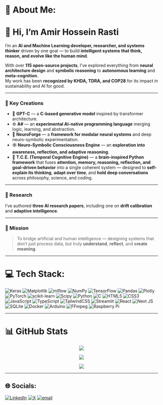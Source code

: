 # 💫 About Me:
# 👋 Hi, I’m Amir Hossein Rasti  

I’m an **AI and Machine Learning developer, researcher, and systems thinker** driven by one goal — to build **intelligent systems that think, reason, and evolve like the human mind**.  

With over **115 open-source projects**, I’ve explored everything from **neural architecture design** and **symbolic reasoning** to **autonomous learning** and **meta-cognition**.  
My work has been **recognized by KHDA, TDRA, and COP28** for its impact in sustainability and AI for good.  

---

### 🚀 Key Creations  

- 🧠 **GPT-C** — a **C-based generative model** inspired by transformer architecture.  
- ⚙️ **A#** — an **experimental AI-native programming language** merging logic, learning, and abstraction.  
- 🧩 **NeuroForge** — a **framework for modular neural systems** and deep neuro-symbolic experimentation.  
- 🕸️ **Neuro-Symbolic Consciousness Engine** — an **exploration into awareness, reflection, and adaptive reasoning**.  
- 🧭 **T.C.E. (Temporal Cognitive Engine)** — a **brain-inspired Python framework** that fuses **attention, memory, reasoning, reflection, and goal-driven behavior** into a single coherent system — designed to **self-explain its thinking**, **adapt over time**, and **hold deep conversations** across philosophy, science, and coding.  

---

### 📄 Research  

I’ve authored **three AI research papers**, including one on **drift calibration** and **adaptive intelligence**.  

---

### 🎯 Mission  

> To bridge artificial and human intelligence — designing systems that don’t just process data, but truly **understand**, **reflect**, and **create meaning**.  

---

# 💻 Tech Stack:
![Keras](https://img.shields.io/badge/Keras-%23D00000.svg?style=for-the-badge&logo=Keras&logoColor=white) ![Matplotlib](https://img.shields.io/badge/Matplotlib-%23ffffff.svg?style=for-the-badge&logo=Matplotlib&logoColor=black) ![mlflow](https://img.shields.io/badge/mlflow-%23d9ead3.svg?style=for-the-badge&logo=numpy&logoColor=blue) ![NumPy](https://img.shields.io/badge/numpy-%23013243.svg?style=for-the-badge&logo=numpy&logoColor=white) ![TensorFlow](https://img.shields.io/badge/TensorFlow-%23FF6F00.svg?style=for-the-badge&logo=TensorFlow&logoColor=white) ![Pandas](https://img.shields.io/badge/pandas-%23150458.svg?style=for-the-badge&logo=pandas&logoColor=white) ![Plotly](https://img.shields.io/badge/Plotly-%233F4F75.svg?style=for-the-badge&logo=plotly&logoColor=white) ![PyTorch](https://img.shields.io/badge/PyTorch-%23EE4C2C.svg?style=for-the-badge&logo=PyTorch&logoColor=white) ![scikit-learn](https://img.shields.io/badge/scikit--learn-%23F7931E.svg?style=for-the-badge&logo=scikit-learn&logoColor=white) ![Scipy](https://img.shields.io/badge/SciPy-%230C55A5.svg?style=for-the-badge&logo=scipy&logoColor=%white) ![Python](https://img.shields.io/badge/python-3670A0?style=for-the-badge&logo=python&logoColor=ffdd54) ![C](https://img.shields.io/badge/c-%2300599C.svg?style=for-the-badge&logo=c&logoColor=white) ![HTML5](https://img.shields.io/badge/html5-%23E34F26.svg?style=for-the-badge&logo=html5&logoColor=white) ![CSS3](https://img.shields.io/badge/css3-%231572B6.svg?style=for-the-badge&logo=css3&logoColor=white) ![JavaScript](https://img.shields.io/badge/javascript-%23323330.svg?style=for-the-badge&logo=javascript&logoColor=%23F7DF1E) ![TypeScript](https://img.shields.io/badge/typescript-%23007ACC.svg?style=for-the-badge&logo=typescript&logoColor=white) ![TailwindCSS](https://img.shields.io/badge/tailwindcss-%2338B2AC.svg?style=for-the-badge&logo=tailwind-css&logoColor=white) ![Streamlit](https://img.shields.io/badge/Streamlit-%23FE4B4B.svg?style=for-the-badge&logo=streamlit&logoColor=white) ![React](https://img.shields.io/badge/react-%2320232a.svg?style=for-the-badge&logo=react&logoColor=%2361DAFB) ![Next JS](https://img.shields.io/badge/Next-black?style=for-the-badge&logo=next.js&logoColor=white) ![SQLite](https://img.shields.io/badge/sqlite-%2307405e.svg?style=for-the-badge&logo=sqlite&logoColor=white) ![Docker](https://img.shields.io/badge/docker-%230db7ed.svg?style=for-the-badge&logo=docker&logoColor=white) ![Arduino](https://img.shields.io/badge/-Arduino-00979D?style=for-the-badge&logo=Arduino&logoColor=white) ![FFmpeg](https://shields.io/badge/FFmpeg-%23171717.svg?logo=ffmpeg&style=for-the-badge&labelColor=171717&logoColor=5cb85c) ![Raspberry Pi](https://img.shields.io/badge/-Raspberry_Pi-C51A4A?style=for-the-badge&logo=Raspberry-Pi)

---

# 📊 GitHub Stats

<div align="center">

![](https://github-readme-stats.vercel.app/api?username=boyyey&theme=github_dark&hide_border=false&include_all_commits=false&count_private=false)<br/>

![](https://nirzak-streak-stats.vercel.app/?user=boyyey&theme=github_dark&hide_border=false)<br/>

![](https://github-readme-stats.vercel.app/api/top-langs/?username=boyyey&theme=github_dark&hide_border=false&include_all_commits=false&count_private=false&layout=compact)

</div>

---

## 🌐 Socials:
[![LinkedIn](https://img.shields.io/badge/LinkedIn-%230077B5.svg?logo=linkedin&logoColor=white)](https://linkedin.com/in/https://www.linkedin.com/in/amir-hossein-rasti-461541306/) [![X](https://img.shields.io/badge/X-black.svg?logo=X&logoColor=white)](https://x.com/https://x.com/amirhos01158176) [![email](https://img.shields.io/badge/Email-D14836?logo=gmail&logoColor=white)](mailto:amir.hossein.contact.wrk@gmail.com) 

<!-- Proudly created with GPRM ( https://gprm.itsvg.in ) -->
